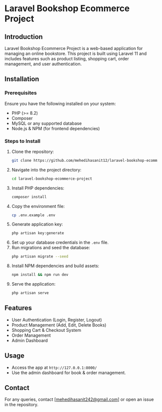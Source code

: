 # Laravel Bookshop Ecommerce Project

## Introduction
Laravel Bookshop Ecommerce Project is a web-based application for managing an online bookstore. This project is built using Laravel 11 and includes features such as product listing, shopping cart, order management, and user authentication.

## Installation

### Prerequisites
Ensure you have the following installed on your system:
- PHP (>= 8.2)
- Composer
- MySQL or any supported database
- Node.js & NPM (for frontend dependencies)

### Steps to Install
1. Clone the repository:
   ```sh
   git clone https://github.com/mehedihasanit12/laravel-bookshop-ecommerce-project.git
   ```
2. Navigate into the project directory:
   ```sh
   cd laravel-bookshop-ecommerce-project
   ```
3. Install PHP dependencies:
   ```sh
   composer install
   ```
4. Copy the environment file:
   ```sh
   cp .env.example .env
   ```
5. Generate application key:
   ```sh
   php artisan key:generate
   ```
6. Set up your database credentials in the `.env` file.
7. Run migrations and seed the database:
   ```sh
   php artisan migrate --seed
   ```
8. Install NPM dependencies and build assets:
   ```sh
   npm install && npm run dev
   ```
9. Serve the application:
   ```sh
   php artisan serve
   ```

## Features
- User Authentication (Login, Register, Logout)
- Product Management (Add, Edit, Delete Books)
- Shopping Cart & Checkout System
- Order Management
- Admin Dashboard

## Usage
- Access the app at `http://127.0.0.1:8000/`
- Use the admin dashboard for book & order management.


## Contact
For any queries, contact [mehedihasanit242@gmail.com] or open an issue in the repository.

